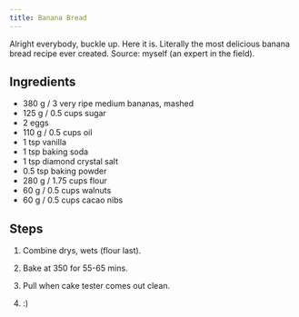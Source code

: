 ```yaml
---
title: Banana Bread
---
```


Alright everybody, buckle up. Here it is. Literally the most delicious banana bread recipe ever created. Source: myself (an expert in the field).

## Ingredients

- 380 g / 3 very ripe medium bananas, mashed
- 125 g / 0.5 cups sugar
- 2 eggs
- 110 g / 0.5 cups oil
- 1 tsp vanilla
- 1 tsp baking soda
- 1 tsp diamond crystal salt
- 0.5 tsp baking powder
- 280 g / 1.75 cups flour
- 60 g / 0.5 cups walnuts
- 60 g / 0.5 cups cacao nibs

## Steps

1. Combine drys, wets (flour last).

2. Bake at 350 for 55-65 mins.

3. Pull when cake tester comes out clean.

4. :)
